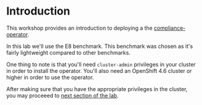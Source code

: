 Introduction
============

This workshop provides an introduction to deploying a the
[compliance-operator](https://github.com/ComplianceAsCode/compliance-operator).

In this lab we'll use the E8 benchmark. This benchmark was chosen
as it's fairly lightweight compared to other benchmarks.

One thing to note is that you'll need `cluster-admin` privileges in your
cluster in order to install the operator. You'll also need an OpenShift 4.6
cluster or higher in order to use the operator.

After making sure that you have the appropriate privileges in
the cluster, you may proceeed to [next section of the lab](exercises/01-compliance-operator.md).